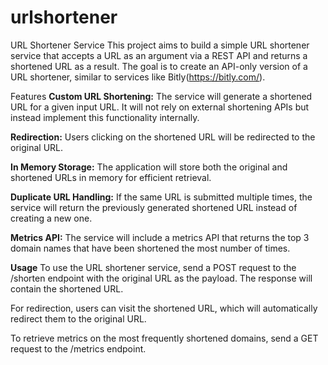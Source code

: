 # urlshortener

URL Shortener Service
This project aims to build a simple URL shortener service that accepts a URL as an argument via a REST API and returns a shortened URL as a result. The goal is to create an API-only version of a URL shortener, similar to services like Bitly(https://bitly.com/).

Features
**Custom URL Shortening:** The service will generate a shortened URL for a given input URL. It will not rely on external shortening APIs but instead implement this functionality internally.

**Redirection:** Users clicking on the shortened URL will be redirected to the original URL.

**In Memory Storage:** The application will store both the original and shortened URLs in memory for efficient retrieval.

**Duplicate URL Handling:** If the same URL is submitted multiple times, the service will return the previously generated shortened URL instead of creating a new one.

**Metrics API:** The service will include a metrics API that returns the top 3 domain names that have been shortened the most number of times.

**Usage**
To use the URL shortener service, send a POST request to the /shorten endpoint with the original URL as the payload. The response will contain the shortened URL.

For redirection, users can visit the shortened URL, which will automatically redirect them to the original URL.

To retrieve metrics on the most frequently shortened domains, send a GET request to the /metrics endpoint.